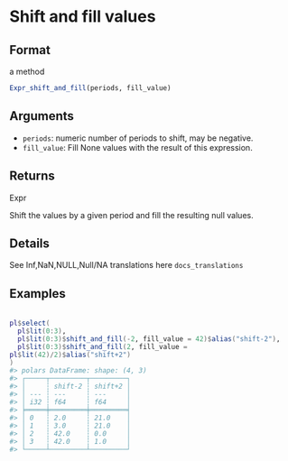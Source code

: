 # Shift and fill values

## Format

a method

```r
Expr_shift_and_fill(periods, fill_value)
```

## Arguments

- `periods`: numeric number of periods to shift, may be negative.
- `fill_value`: Fill None values with the result of this expression.

## Returns

Expr

Shift the values by a given period and fill the resulting null values.

## Details

See Inf,NaN,NULL,Null/NA translations here `docs_translations`

## Examples

<pre class='r-example'> <code> <span class='r-in'><span></span></span>
<span class='r-in'><span><span class='va'>pl</span><span class='op'>$</span><span class='fu'>select</span><span class='op'>(</span></span></span>
<span class='r-in'><span>  <span class='va'>pl</span><span class='op'>$</span><span class='fu'>lit</span><span class='op'>(</span><span class='fl'>0</span><span class='op'>:</span><span class='fl'>3</span><span class='op'>)</span>,</span></span>
<span class='r-in'><span>  <span class='va'>pl</span><span class='op'>$</span><span class='fu'>lit</span><span class='op'>(</span><span class='fl'>0</span><span class='op'>:</span><span class='fl'>3</span><span class='op'>)</span><span class='op'>$</span><span class='fu'>shift_and_fill</span><span class='op'>(</span><span class='op'>-</span><span class='fl'>2</span>, fill_value <span class='op'>=</span> <span class='fl'>42</span><span class='op'>)</span><span class='op'>$</span><span class='fu'>alias</span><span class='op'>(</span><span class='st'>"shift-2"</span><span class='op'>)</span>,</span></span>
<span class='r-in'><span>  <span class='va'>pl</span><span class='op'>$</span><span class='fu'>lit</span><span class='op'>(</span><span class='fl'>0</span><span class='op'>:</span><span class='fl'>3</span><span class='op'>)</span><span class='op'>$</span><span class='fu'>shift_and_fill</span><span class='op'>(</span><span class='fl'>2</span>, fill_value <span class='op'>=</span> <span class='va'>pl</span><span class='op'>$</span><span class='fu'>lit</span><span class='op'>(</span><span class='fl'>42</span><span class='op'>)</span><span class='op'>/</span><span class='fl'>2</span><span class='op'>)</span><span class='op'>$</span><span class='fu'>alias</span><span class='op'>(</span><span class='st'>"shift+2"</span><span class='op'>)</span></span></span>
<span class='r-in'><span><span class='op'>)</span></span></span>
<span class='r-out co'><span class='r-pr'>#&gt;</span> polars DataFrame: shape: (4, 3)</span>
<span class='r-out co'><span class='r-pr'>#&gt;</span> ┌─────┬─────────┬─────────┐</span>
<span class='r-out co'><span class='r-pr'>#&gt;</span> │     ┆ shift-2 ┆ shift+2 │</span>
<span class='r-out co'><span class='r-pr'>#&gt;</span> │ --- ┆ ---     ┆ ---     │</span>
<span class='r-out co'><span class='r-pr'>#&gt;</span> │ i32 ┆ f64     ┆ f64     │</span>
<span class='r-out co'><span class='r-pr'>#&gt;</span> ╞═════╪═════════╪═════════╡</span>
<span class='r-out co'><span class='r-pr'>#&gt;</span> │ 0   ┆ 2.0     ┆ 21.0    │</span>
<span class='r-out co'><span class='r-pr'>#&gt;</span> │ 1   ┆ 3.0     ┆ 21.0    │</span>
<span class='r-out co'><span class='r-pr'>#&gt;</span> │ 2   ┆ 42.0    ┆ 0.0     │</span>
<span class='r-out co'><span class='r-pr'>#&gt;</span> │ 3   ┆ 42.0    ┆ 1.0     │</span>
<span class='r-out co'><span class='r-pr'>#&gt;</span> └─────┴─────────┴─────────┘</span>
 </code></pre>